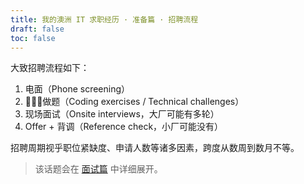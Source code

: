 ```yaml
---
title: 我的澳洲 IT 求职经历 · 准备篇 · 招聘流程
draft: false
toc: false
---
```


大致招聘流程如下：

1. 电面（Phone screening）
2. 做题（Coding exercises / Technical challenges）
3. 现场面试（Onsite interviews，大厂可能有多轮）
4. Offer + 背调（Reference check，小厂可能没有）

招聘周期视乎职位紧缺度、申请人数等诸多因素，跨度从数周到数月不等。

> 该话题会在 [面试篇](TODO:link) 中详细展开。
